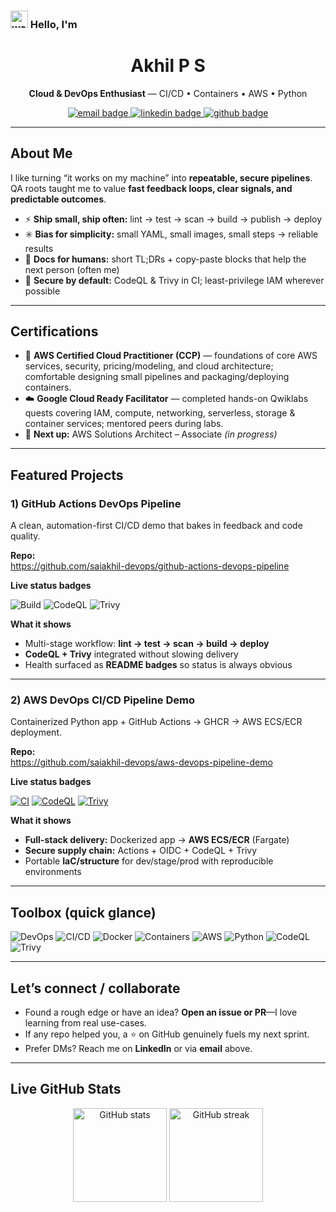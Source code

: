 <!-- Header / greeting -->
<h3 align="left">
  <img src="https://raw.githubusercontent.com/MartinHeinz/MartinHeinz/master/wave.gif" width="28" alt="wave" />
  Hello, I'm
</h3>

<!-- Name + one-line role -->
<h1 align="center">Akhil P S</h1>
<p align="center">
  <b>Cloud & DevOps Enthusiast</b> — CI/CD • Containers • AWS • Python
</p>

<p align="center">
  <a href="mailto:saiakhilperumallaofficial@gmail.com">
    <img src="https://img.shields.io/badge/Email-Contact%40gmail.com-EA4335?style=for-the-badge&logo=gmail&logoColor=white" alt="email badge" />
  </a>
  <a href="https://www.linkedin.com/in/sai-akhil-perumalla-0b473819b">
    <img src="https://img.shields.io/badge/LinkedIn-Connect-0A66C2?style=for-the-badge&logo=linkedin&logoColor=white" alt="linkedin badge" />
  </a>
  <a href="https://github.com/saiakhil-devops">
    <img src="https://img.shields.io/badge/GitHub-Follow-181717?style=for-the-badge&logo=github&logoColor=white" alt="github badge" />
  </a>
</p>

---

## About Me

I like turning “it works on my machine” into **repeatable, secure pipelines**.  
QA roots taught me to value **fast feedback loops, clear signals, and predictable outcomes**.

- ⚡ **Ship small, ship often:** lint → test → scan → build → publish → deploy  
- ✳️ **Bias for simplicity:** small YAML, small images, small steps → reliable results  
- 📝 **Docs for humans:** short TL;DRs + copy-paste blocks that help the next person (often me)  
- 🔐 **Secure by default:** CodeQL & Trivy in CI; least-privilege IAM wherever possible

---

## Certifications

- 🏅 **AWS Certified Cloud Practitioner (CCP)** — foundations of core AWS services, security, pricing/modeling, and cloud architecture; comfortable designing small pipelines and packaging/deploying containers.
- ☁️ **Google Cloud Ready Facilitator** — completed hands-on Qwiklabs quests covering IAM, compute, networking, serverless, storage & container services; mentored peers during labs.
- 🎯 **Next up:** AWS Solutions Architect – Associate *(in progress)*

---

## Featured Projects

### 1) GitHub Actions DevOps Pipeline
A clean, automation-first CI/CD demo that bakes in feedback and code quality.

**Repo:**  
<https://github.com/saiakhil-devops/github-actions-devops-pipeline>

**Live status badges**

![Build](https://github.com/saiakhil-devops/github-actions-devops-pipeline/actions/workflows/ci.yml/badge.svg?branch=main)
![CodeQL](https://github.com/saiakhil-devops/github-actions-devops-pipeline/actions/workflows/codeql.yml/badge.svg?branch=main)
![Trivy](https://github.com/saiakhil-devops/github-actions-devops-pipeline/actions/workflows/trivy.yml/badge.svg?branch=main)

**What it shows**
- Multi-stage workflow: **lint → test → scan → build → deploy**  
- **CodeQL + Trivy** integrated without slowing delivery  
- Health surfaced as **README badges** so status is always obvious

---

### 2) AWS DevOps CI/CD Pipeline Demo
Containerized Python app + GitHub Actions → GHCR → AWS ECS/ECR deployment.

**Repo:**  
<https://github.com/saiakhil-devops/aws-devops-pipeline-demo>

**Live status badges**
  
[![CI](https://github.com/saiakhil-devops/aws-devops-pipeline-demo/actions/workflows/main.yml/badge.svg?branch=main)](https://github.com/saiakhil-devops/aws-devops-pipeline-demo/actions/workflows/main.yml)
[![CodeQL](https://github.com/saiakhil-devops/aws-devops-pipeline-demo/actions/workflows/codeql.yml/badge.svg?branch=main)](https://github.com/saiakhil-devops/aws-devops-pipeline-demo/actions/workflows/codeql.yml)
[![Trivy](https://github.com/saiakhil-devops/aws-devops-pipeline-demo/actions/workflows/trivy.yml/badge.svg?branch=main)](https://github.com/saiakhil-devops/aws-devops-pipeline-demo/actions/workflows/trivy.yml)

**What it shows**
- **Full-stack delivery:** Dockerized app → **AWS ECS/ECR** (Fargate)  
- **Secure supply chain:** Actions + OIDC + CodeQL + Trivy  
- Portable **IaC/structure** for dev/stage/prod with reproducible environments

---

## Toolbox (quick glance)

![DevOps](https://img.shields.io/badge/DevOps-%23181717.svg?style=flat&logo=githubactions&logoColor=white)
![CI/CD](https://img.shields.io/badge/CI%2FCD-%230A66C2.svg?style=flat&logo=githubactions&logoColor=white)
![Docker](https://img.shields.io/badge/Docker-%232496ED.svg?style=flat&logo=docker&logoColor=white)
![Containers](https://img.shields.io/badge/Containers-%23009688.svg?style=flat)
![AWS](https://img.shields.io/badge/AWS-%23232F3E.svg?style=flat&logo=amazonaws&logoColor=FF9900)
![Python](https://img.shields.io/badge/Python-%233776AB.svg?style=flat&logo=python&logoColor=white)
![CodeQL](https://img.shields.io/badge/CodeQL-%23181717.svg?style=flat)
![Trivy](https://img.shields.io/badge/Trivy-%2300B8B8.svg?style=flat)

---

## Let’s connect / collaborate

- Found a rough edge or have an idea? **Open an issue or PR**—I love learning from real use-cases.  
- If any repo helped you, a ⭐️ on GitHub genuinely fuels my next sprint.  
- Prefer DMs? Reach me on **LinkedIn** or via **email** above.

---

## Live GitHub Stats

<p align="center">
  <img src="https://github-readme-stats.vercel.app/api?username=saiakhil-devops&show_icons=true&theme=tokyonight" height="150" alt="GitHub stats" />
  <img src="https://streak-stats.demolab.com?user=saiakhil-devops&theme=tokyonight" height="150" alt="GitHub streak" />
</p>
